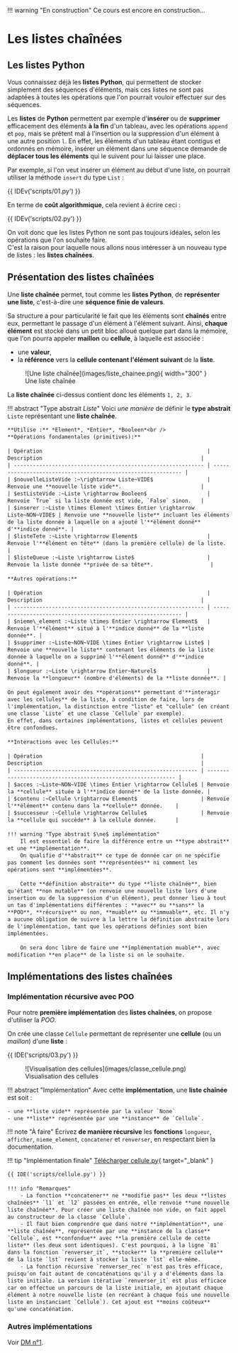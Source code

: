 !!! warning "En construction"
    Ce cours est encore en construction...

# Les listes chaînées

## Les listes Python

Vous connaissez déjà les **listes Python**, qui permettent de stocker simplement des séquences d'éléments, mais ces listes ne sont pas adaptées à toutes les opérations que l'on pourrait vouloir effectuer sur des séquences. 

Les **listes** de **Python** permettent par exemple d'**insérer** ou de **supprimer** efficacement des éléments **à la fin** d'un tableau, avec les opérations `append` et `pop`, mais se prêtent mal à l'insertion ou la suppression d'un élément à une autre position `l`. En effet, les éléments d'un tableau étant contigus et ordonnés en mémoire, insérer un élément dans une séquence demande de **déplacer tous les éléments** qui le suivent pour lui laisser une place.

Par exemple, si l'on veut insérer un élément au début d'une liste, on pourrait utiliser la méthode `insert` du type `List` :

{{ IDEv('scripts/01.py') }}

En terme de **coût algorithmique**, cela revient à écrire ceci :

{{ IDEv('scripts/02.py') }}

On voit donc que les listes Python ne sont pas toujours idéales, selon les opérations que l'on souhaite faire.  
C'est la raison pour laquelle nous allons nous intéresser à un nouveau type de listes : les **listes chaînées**.

## Présentation des listes chaînées

Une **liste chaînée** permet, tout comme les **listes Python**, de **représenter une liste**, c'est-à-dire une **séquence finie de valeurs**.

Sa structure a pour particularité le fait que les éléments sont **chaînés** entre eux, permettant le passage d'un élément à l'élément suivant. Ainsi, **chaque élément** est stocké dans un petit bloc alloué quelque part dans la mémoire, que l'on pourra appeler **maillon** ou **cellule**, à laquelle est associée :

- une **valeur**,
- la **référence** vers la **cellule contenant l'élément suivant** de la **liste**.

<figure markdown>
  ![Une liste chaînée](images/liste_chainee.png){ width="300" }
  <figcaption>Une liste chaînée</figcaption>
</figure>

La **liste chaînée** ci-dessus contient donc les éléments `1, 2, 3`.

!!! abstract "Type abstrait *Liste*"
    Voici *une manière* de définir le **type abstrait** `Liste` représentant une **liste chaînée**.  

	**Utilise :** *Element*, *Entier*, *Booleen*<br />
	**Opérations fondamentales (primitives):**

    | Opération                                                    | Description                                                  |
    | ------------------------------------------------------------ | ------------------------------------------------------------ |
    | $nouvelleListeVide :~\rightarrow Liste~VIDE$                 | Renvoie une **nouvelle liste vide**.                         |
    | $estListeVide :~Liste \rightarrow Booleen$                   | Renvoie `True` si la liste donnée est vide, `False` sinon.   |
    | $inserer :~Liste \times Element \times Entier \rightarrow Liste~NON~VIDE$ | Renvoie une **nouvelle liste** incluant les éléments de la liste donnée à laquelle on a ajouté l'**élément donné** d'**indice donné**. |
    | $listeTete :~Liste \rightarrow Element$                      | Renvoie l'**élément en tête** (dans la première cellule) de la liste.                   |
    | $listeQueue :~Liste \rightarrow Liste$                       | Renvoie la liste donnée **privée de sa tête**.                  |

    **Autres opérations:**

    | Opération                                                    | Description                                                  |
    | ------------------------------------------------------------ | ------------------------------------------------------------ |
    | $nieme\_element :~Liste \times Entier \rightarrow Element$   | Renvoie l'**élément** situé à l'**indice donné** de la **liste donnée**. |
    | $supprimer :~Liste~NON~VIDE \times Entier \rightarrow Liste$ | Renvoie une **nouvelle liste** contenant les éléments de la liste donnée à laquelle on a supprimé l'**élément donné** d'**indice donné**. |
    | $longueur :~Liste \rightarrow Entier~Naturel$                | Renvoie la **longueur** (nombre d'éléments) de la **liste donnée**. |

    On peut également avoir des **opérations** permettant d'**interagir avec les cellules** de la liste, à condition de faire, lors de l'implémentation, la distinction entre "liste" et "cellule" (en créant une classe `Liste` et une classe `Cellule` par exemple).  
    En effet, dans certaines implémentations, listes et cellules peuvent être confondues.

    **Interactions avec les Cellules:**

    | Opération                                                  | Description                                                  |
    | ---------------------------------------------------------- | ------------------------------------------------------------ |
    | $acces :~Liste~NON~VIDE \times Entier \rightarrow Cellule$ | Renvoie la **cellule** située à l'**indice donné** de la liste donnée. |
    | $contenu :~Cellule \rightarrow Element$                    | Renvoie l'**élément** contenu dans la **cellule** donnée.    |
    | $successeur :~Cellule \rightarrow Cellule$                 | Renvoie la **cellule qui succède** à la cellule donnée.      |

    !!! warning "Type abstrait $\ne$ implémentation"
        Il est essentiel de faire la différence entre un **type abstrait** et une **implémentation**.  
        On qualifie d'**abstrait** ce type de donnée car on ne spécifie pas comment les données sont **représentées** ni comment les opérations sont **implémentées**.

        Cette **définition abstraite** du type **liste chaînée**, bien qu'étant **non mutable** (on renvoie une nouvelle liste lors d'une insertion ou de la suppression d'un élément), peut donner lieu à tout un tas d'implémentations différentes : **avec** ou **sans** la **POO**, **récursive** ou non, **muable** ou **immuable**, etc. Il n'y a aucune obligation de suivre à la lettre la définition abstraite lors de l'implémentation, tant que les opérations définies sont bien implémentées.

        On sera donc libre de faire une **implémentation muable**, avec modification **en place** de la liste si on le souhaite.

## Implémentations des listes chaînées

### Implémentation récursive avec POO

Pour notre **première implémentation** des **listes chaînées**, on propose d'utiliser la *POO*.

On crée une classe `Cellule` permettant de représenter une **cellule** (ou un *maillon*) d'une **liste** :

{{ IDE('scripts/03.py') }}

<figure markdown>
  ![Visualisation des cellules](images/classe_cellule.png)
  <figcaption>Visualisation des cellules</figcaption>
</figure>

!!! abstract "Implémentation"
    Avec cette **implémentation**, une **liste chaînée** est soit :

    - une **liste vide** représentée par la valeur `None`
    - une **liste** représentée par une **instance** de `Cellule`.

!!! note "À faire"
    Écrivez **de manière récursive** les **fonctions** `longueur`, `afficher`, `nieme_element`, `concatener` et `renverser`, en respectant bien la documentation.

!!! tip "Implémentation finale"
    [Télécharger cellule.py](scripts/cellule.py){ target="_blank" }

    {{ IDE('scripts/cellule.py') }}

    !!! info "Remarques"
        - La fonction **concatener** ne **modifie pas** les deux **listes chaînées** `l1` et `l2` passées en entrée, elle renvoie **une nouvelle liste chaînée**. Pour créer une liste chaînée non vide, on fait appel au constructeur de la classe `Cellule`.
        - Il faut bien comprendre que dans notre **implémentation**, une **liste chaînée**, représentée par une **instance de la classe** `Cellule`, est **confondue** avec **la première cellule de cette liste** (les deux sont identiques). C'est pourquoi, à la ligne `81` dans la fonction `renverser_it`, **stocker** la **première cellule** de la liste `lst` revient à stocker la liste `lst` elle-même.
        - La fonction récursive `renverser_rec` n'est pas très efficace, puisqu'on fait autant de concaténations qu'il y a d'éléments dans la liste initiale. La version itérative `renverser_it` est plus efficace car on effectue un parcours de la liste initiale, en ajoutant chaque élément à notre nouvelle liste (en recréant à chaque fois une nouvelle liste en instanciant `Cellule`). Cet ajout est **moins coûteux** qu'une concaténation.


### Autres implémentations

Voir [DM n°1](exercices.md).